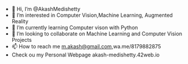 - 👋 Hi, I’m @AkashMedishetty
- 👀 I’m interested in Computer Vision,Machine Learning, Augmented Reality
- 🌱 I’m currently learning Computer vison with Python
- 💞️ I’m looking to collaborate on Machine Learning and Computer Vision Projects
- 📫 How to reach me m.akash@gmail.com,wa.me/8179882875
-    Check ou my Personal Webpage  akash-medishetty.42web.io

<!---
AkashMedishetty/AkashMedishetty is a ✨ special ✨ repository because its `README.md` (this file) appears on your GitHub profile.
You can click the Preview link to take a look at your changes.
--->

